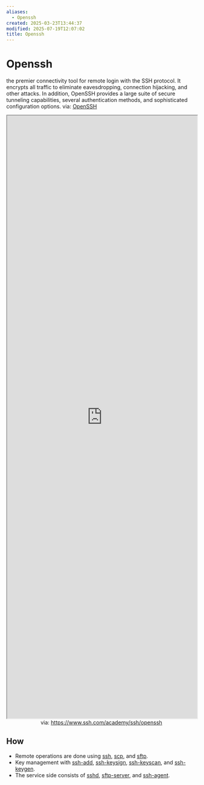 ```yaml
---
aliases:
  - Openssh
created: 2025-03-23T13:44:37
modified: 2025-07-19T12:07:02
title: Openssh
---
```


# Openssh

the premier connectivity tool for remote login with the SSH protocol. It encrypts all traffic to eliminate eavesdropping, connection hijacking, and other attacks. In addition, OpenSSH provides a large suite of secure tunneling capabilities, several authentication methods, and sophisticated configuration options. via: [OpenSSH](https://www.openssh.com/)

<iframe src='https://www.ssh.com/academy/ssh/openssh' style='height:40vh;width:100%' class='iframe-radius' allow='fullscreen'></iframe>
<center>via: <a href='https://www.ssh.com/academy/ssh/openssh' target='_blank' class='external-link'>https://www.ssh.com/academy/ssh/openssh</a></center>

## How

- Remote operations are done using [ssh](https://man.openbsd.org/ssh.1), [scp](https://man.openbsd.org/scp.1), and [sftp](https://man.openbsd.org/sftp.1).
- Key management with [ssh-add](https://man.openbsd.org/ssh-add.1), [ssh-keysign](https://man.openbsd.org/ssh-keysign.8), [ssh-keyscan](https://man.openbsd.org/ssh-keyscan.1), and [ssh-keygen](https://man.openbsd.org/ssh-keygen.1).
- The service side consists of [sshd](https://man.openbsd.org/sshd.8), [sftp-server](https://man.openbsd.org/sftp-server.8), and [ssh-agent](https://man.openbsd.org/ssh-agent.1).
